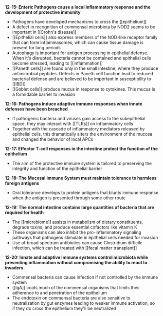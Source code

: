 **12-15: Enteric Pathogens cause a local inflammatory response and the development of protective immunity**
- Pathogens have developed mechanisms to cross the [[epithelium]]
- A defect in recognition of commensal microbiota by NOD2 seems to be important in [[Crohn's disease]]
- [[Epithelial cells]] also express members of the NOD-like receptor family that can form inflammasomes, which can cause tissue damage is present for long periods
- Autophagy is important for antigen processing in epithelial defense. When it's disrupted, bacteria cannot be contained and epithelial cells become stressed, leading to [[inflammation]]
- [[Paneth cells]] are found only in the small intestine, where they produce antimicrobial peptides. Defects in Paneth cell function lead to reduced bacterial defense and are believed to be important in susceptibility to [[IBD]]
- [[Goblet cells]] produce mucus in response to cytokines. This mucus is a formidable barrier to invasion


**12-16: Pathogens induce adaptive immune responses when innate defenses have been breached**
- If pathogenic bacteria and viruses gain access to the subepithelial space, they may interact with [[TLRs]] on inflammatory cells
- Together with the cascade of inflammatory mediators released by epithelial cells, this dramatically alters the environment of the mucosa and changed the behavior of local APCs

**12-17: Effector T-cell responses in the intestine protect the function of the epithelium**
- The aim of the protective immune system is tailored to preserving the integrity and function of the epithelial barrier

**12-18: The Mucosal Immune System must maintain tolerance to harmless foreign antigens**
- Oral tolerance develops to protein antigens that blunts immune response when the antigen is presented through some other route

**12-19: The normal intestine contains large quantities of bacteria that are required for health**
- The [[microbiome]] assists in metabolism of dietary constituents, degrade toxins, and produce essential cofactors like vitamin K
- These organisms can also inhibit the pro-inflammatory signaling pathways that pathogens stimulate in epithelial cells needed for invasion
- Use of broad spectrum antibiotics can cause Clostridium difficile infection, which can be treated with [[fecal matter transplant]]

**12-20: Innate and adaptive immune systems control microbiota while preventing inflammation without compromising the ability to react to invaders**
- Commensal bacteria can cause infection if not controlled by the immune system
- [[IgA]] coats much of the commensal organisms that limits their adherence to and penetration of the epithelium
- The endotoxin on commensal bacteria are also sensitive to neutralization by gut enzymes leading to weaker immune activation, so if they do cross the epithelium they'll be neutralized